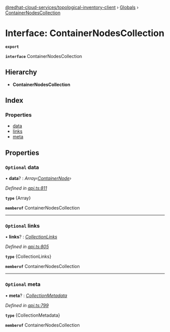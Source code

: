 [@redhat-cloud-services/topological-inventory-client](../README.md) › [Globals](../globals.md) › [ContainerNodesCollection](containernodescollection.md)

# Interface: ContainerNodesCollection

**`export`** 

**`interface`** ContainerNodesCollection

## Hierarchy

* **ContainerNodesCollection**

## Index

### Properties

* [data](containernodescollection.md#optional-data)
* [links](containernodescollection.md#optional-links)
* [meta](containernodescollection.md#optional-meta)

## Properties

### `Optional` data

• **data**? : *Array‹[ContainerNode](containernode.md)›*

*Defined in [api.ts:811](https://github.com/RedHatInsights/javascript-clients/blob/master/packages/topological-inventory/api.ts#L811)*

**`type`** {Array<ContainerNode>}

**`memberof`** ContainerNodesCollection

___

### `Optional` links

• **links**? : *[CollectionLinks](collectionlinks.md)*

*Defined in [api.ts:805](https://github.com/RedHatInsights/javascript-clients/blob/master/packages/topological-inventory/api.ts#L805)*

**`type`** {CollectionLinks}

**`memberof`** ContainerNodesCollection

___

### `Optional` meta

• **meta**? : *[CollectionMetadata](collectionmetadata.md)*

*Defined in [api.ts:799](https://github.com/RedHatInsights/javascript-clients/blob/master/packages/topological-inventory/api.ts#L799)*

**`type`** {CollectionMetadata}

**`memberof`** ContainerNodesCollection
